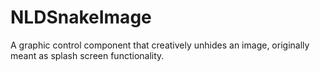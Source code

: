 # NLDSnakeImage
A graphic control component that creatively unhides an image, originally meant as splash screen functionality.
